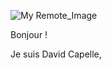 <!--
**DacodacMLDS/DacodacMLDS** is a ✨ _special_ ✨ repository because its `README.md` (this file) appears on your GitHub profile.

Here are some ideas to get you started:

- 🔭 I’m currently working on ...
- 🌱 I’m currently learning ...
- 👯 I’m looking to collaborate on ...
- 🤔 I’m looking for help with ...
- 💬 Ask me about ...
- 📫 How to reach me: ...
- 😄 Pronouns: ...
- ⚡ Fun fact: ...
-->


![My Remote_Image](https://drive.google.com/uc?export=view&id=1htQS0bX2W7qmV6Gt9Xmvem9JhD8g_EIX)

Bonjour !

Je suis David Capelle,
